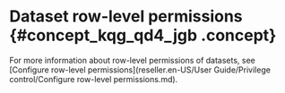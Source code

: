 # Dataset row-level permissions {#concept_kqg_qd4_jgb .concept}

For more information about row-level permissions of datasets, see [Configure row-level permissions](reseller.en-US/User Guide/Privilege control/Configure row-level permissions.md).

